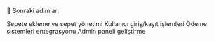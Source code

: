 📌 Sonraki adımlar:

Sepete ekleme ve sepet yönetimi
Kullanıcı giriş/kayıt işlemleri
Ödeme sistemleri entegrasyonu
Admin paneli geliştirme